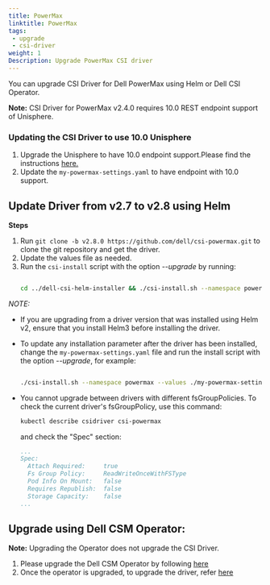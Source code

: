 ```yaml
---
title: PowerMax
linktitle: PowerMax
tags:
 - upgrade
 - csi-driver
weight: 1
Description: Upgrade PowerMax CSI driver
---
```


You can upgrade CSI Driver for Dell PowerMax using Helm or Dell CSI Operator.

**Note:** CSI Driver for PowerMax v2.4.0 requires 10.0 REST endpoint support of Unisphere.
### Updating the CSI Driver to use 10.0 Unisphere

1. Upgrade the Unisphere to have 10.0 endpoint support.Please find the instructions [here.](https://dl.dell.com/content/manual34878027-dell-unisphere-for-powermax-10-0-0-installation-guide.pdf?language=en-us&ps=true)
2. Update the `my-powermax-settings.yaml` to have endpoint with 10.0 support.

## Update Driver from v2.7 to v2.8 using Helm

**Steps**
1. Run `git clone -b v2.8.0 https://github.com/dell/csi-powermax.git` to clone the git repository and get the driver.
2. Update the values file as needed.
3. Run the `csi-install` script with the option _\-\-upgrade_ by running: 
   ```bash

   cd ../dell-csi-helm-installer && ./csi-install.sh --namespace powermax --values ./my-powermax-settings.yaml --upgrade
   ```

*NOTE:*
- If you are upgrading from a driver version that was installed using Helm v2, ensure that you install Helm3 before installing the driver.
- To update any installation parameter after the driver has been installed, change the `my-powermax-settings.yaml` file and run the install script with the option _\-\-upgrade_, for example: 
   ```bash

   ./csi-install.sh --namespace powermax --values ./my-powermax-settings.yaml –upgrade
   ```
- You cannot upgrade between drivers with different fsGroupPolicies. To check the current driver's fsGroupPolicy, use this command:
   ```bash
   kubectl describe csidriver csi-powermax
   ``` 
   and check the "Spec" section:

    ```yaml
    ...
    Spec:
      Attach Required:     true
      Fs Group Policy:     ReadWriteOnceWithFSType
      Pod Info On Mount:   false
      Requires Republish:  false
      Storage Capacity:    false
    ...

    ```

## Upgrade using Dell CSM Operator:
**Note:** Upgrading the Operator does not upgrade the CSI Driver.

1. Please upgrade the Dell CSM Operator by following [here](../../../../deployment/csmoperator/#to-upgrade-dell-csm-operator-perform-the-following-steps)
2. Once the operator is upgraded, to upgrade the driver, refer [here](../../../../deployment/csmoperator/#upgrade-driver-using-dell-csm-operator)
